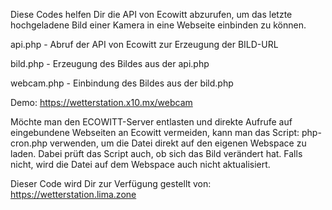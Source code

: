 Diese Codes helfen Dir die API von Ecowitt abzurufen, um das letzte hochgeladene Bild einer Kamera in eine Webseite einbinden zu können.

api.php - Abruf der API von Ecowitt zur Erzeugung der BILD-URL

bild.php - Erzeugung des Bildes aus der api.php

webcam.php - Einbindung des Bildes aus der bild.php

Demo: https://wetterstation.x10.mx/webcam

Möchte man den ECOWITT-Server entlasten und direkte Aufrufe auf eingebundene Webseiten an Ecowitt vermeiden, kann man das Script: php-cron.php verwenden, um die Datei direkt auf den eigenen Webspace zu laden. Dabei prüft das Script auch, ob sich das Bild verändert hat. Falls nicht, wird die Datei auf dem Webspace auch nicht aktualisiert.

Dieser Code wird Dir zur Verfügung gestellt von: https://wetterstation.lima.zone
